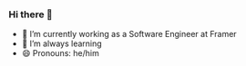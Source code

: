 ### Hi there 👋

- 🔭 I’m currently working as a Software Engineer at Framer
- 🌱 I’m always learning
- 😄 Pronouns: he/him
